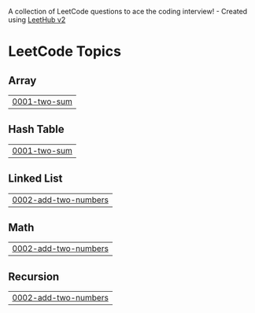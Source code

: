 A collection of LeetCode questions to ace the coding interview! - Created using [LeetHub v2](https://github.com/arunbhardwaj/LeetHub-2.0)
<!---LeetCode Topics Start-->
# LeetCode Topics
## Array
|  |
| ------- |
| [0001-two-sum](https://github.com/renushree30/LeetCode/tree/master/0001-two-sum) |
## Hash Table
|  |
| ------- |
| [0001-two-sum](https://github.com/renushree30/LeetCode/tree/master/0001-two-sum) |
## Linked List
|  |
| ------- |
| [0002-add-two-numbers](https://github.com/renushree30/LeetCode/tree/master/0002-add-two-numbers) |
## Math
|  |
| ------- |
| [0002-add-two-numbers](https://github.com/renushree30/LeetCode/tree/master/0002-add-two-numbers) |
## Recursion
|  |
| ------- |
| [0002-add-two-numbers](https://github.com/renushree30/LeetCode/tree/master/0002-add-two-numbers) |
<!---LeetCode Topics End-->